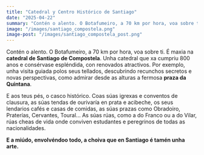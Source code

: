 ```yaml
---
title: "Catedral y Centro Histórico de Santiago"
date: "2025-04-22"
summary: "Contén o alento. O Botafumeiro, a 70 km por hora, voa sobre ti. É maxia na catedral de Santiago de Compostela."
image: "/images/santiago_compostela.png"
image-post: "/images/santiago_compostela_post.png"
---
```



Contén o alento. O Botafumeiro, a 70 km por hora, voa sobre ti. É maxia na **catedral de Santiago de Compostela**. Unha catedral que xa cumpriu 800 anos e consérvase espléndida, con renovados atractivos. Por exemplo, unha visita guiada polos seus tellados, descubrindo recunchos secretos e novas perspectivas, como admirar desde as alturas a fermosa **praza da Quintana**.

E aos teus pés, o casco histórico. Coas súas igrexas e conventos de clausura, as súas tendas de ourivaría en prata e acibeche, os seus lendarios cafés e casas de comidas, as súas prazas como Obradoiro, Praterías, Cervantes, Toural... As súas rúas, como a do Franco ou a do Vilar, rúas cheas de vida onde conviven estudantes e peregrinos de todas as nacionalidades.

**E a miúdo, envolvéndoo todo, a choiva que en Santiago é tamén unha arte.**

